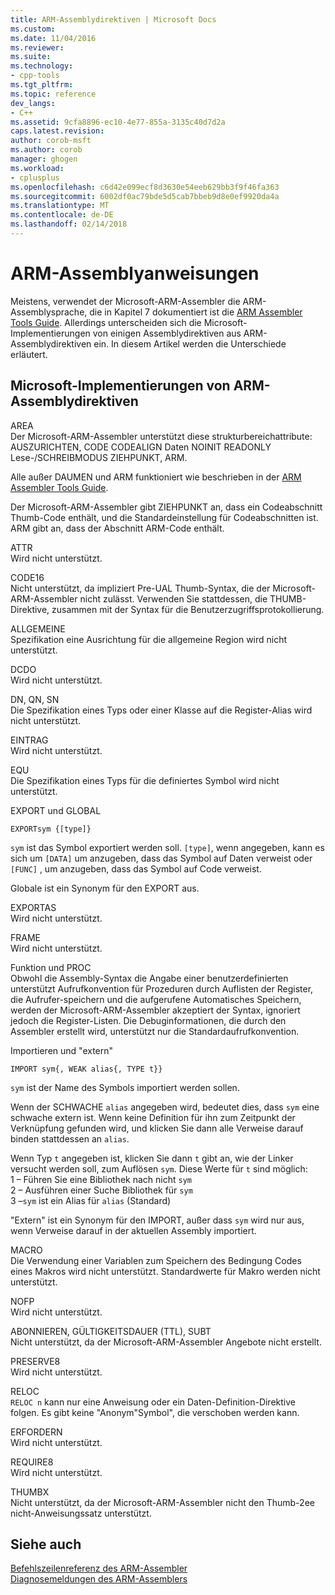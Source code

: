 ```yaml
---
title: ARM-Assemblydirektiven | Microsoft Docs
ms.custom: 
ms.date: 11/04/2016
ms.reviewer: 
ms.suite: 
ms.technology:
- cpp-tools
ms.tgt_pltfrm: 
ms.topic: reference
dev_langs:
- C++
ms.assetid: 9cfa8896-ec10-4e77-855a-3135c40d7d2a
caps.latest.revision: 
author: corob-msft
ms.author: corob
manager: ghogen
ms.workload:
- cplusplus
ms.openlocfilehash: c6d42e099ecf8d3630e54eeb629bb3f9f46fa363
ms.sourcegitcommit: 6002df0ac79bde5d5cab7bbeb9d8e0ef9920da4a
ms.translationtype: MT
ms.contentlocale: de-DE
ms.lasthandoff: 02/14/2018
---
```

# <a name="arm-assembler-directives"></a>ARM-Assemblyanweisungen
Meistens, verwendet der Microsoft-ARM-Assembler die ARM-Assemblysprache, die in Kapitel 7 dokumentiert ist die [ARM Assembler Tools Guide](http://go.microsoft.com/fwlink/p/?linkid=246102). Allerdings unterscheiden sich die Microsoft-Implementierungen von einigen Assemblydirektiven aus ARM-Assemblydirektiven ein. In diesem Artikel werden die Unterschiede erläutert.  
  
## <a name="microsoft-implementations-of-arm-assembly-directives"></a>Microsoft-Implementierungen von ARM-Assemblydirektiven  
 AREA  
 Der Microsoft-ARM-Assembler unterstützt diese strukturbereichattribute: AUSZURICHTEN, CODE CODEALIGN Daten NOINIT READONLY Lese-/SCHREIBMODUS ZIEHPUNKT, ARM.  
  
 Alle außer DAUMEN und ARM funktioniert wie beschrieben in der [ARM Assembler Tools Guide](http://go.microsoft.com/fwlink/p/?linkid=246102).  
  
 Der Microsoft-ARM-Assembler gibt ZIEHPUNKT an, dass ein Codeabschnitt Thumb-Code enthält, und die Standardeinstellung für Codeabschnitten ist.  ARM gibt an, dass der Abschnitt ARM-Code enthält.  
  
 ATTR  
 Wird nicht unterstützt.  
  
 CODE16  
 Nicht unterstützt, da impliziert Pre-UAL Thumb-Syntax, die der Microsoft-ARM-Assembler nicht zulässt.  Verwenden Sie stattdessen, die THUMB-Direktive, zusammen mit der Syntax für die Benutzerzugriffsprotokollierung.  
  
 ALLGEMEINE  
 Spezifikation eine Ausrichtung für die allgemeine Region wird nicht unterstützt.  
  
 DCDO  
 Wird nicht unterstützt.  
  
 DN, QN, SN  
 Die Spezifikation eines Typs oder einer Klasse auf die Register-Alias wird nicht unterstützt.  
  
 EINTRAG  
 Wird nicht unterstützt.  
  
 EQU  
 Die Spezifikation eines Typs für die definiertes Symbol wird nicht unterstützt.  
  
 EXPORT und GLOBAL  
 ```  
EXPORTsym {[type]}  
```  
  
 `sym` ist das Symbol exportiert werden soll.  `[type]`, wenn angegeben, kann es sich um `[DATA]` um anzugeben, dass das Symbol auf Daten verweist oder `[FUNC]` , um anzugeben, dass das Symbol auf Code verweist.  
  
 Globale ist ein Synonym für den EXPORT aus.  
  
 EXPORTAS  
 Wird nicht unterstützt.  
  
 FRAME  
 Wird nicht unterstützt.  
  
 Funktion und PROC  
 Obwohl die Assembly-Syntax die Angabe einer benutzerdefinierten unterstützt Aufrufkonvention für Prozeduren durch Auflisten der Register, die Aufrufer-speichern und die aufgerufene Automatisches Speichern, werden der Microsoft-ARM-Assembler akzeptiert der Syntax, ignoriert jedoch die Register-Listen.  Die Debuginformationen, die durch den Assembler erstellt wird, unterstützt nur die Standardaufrufkonvention.  
  
 Importieren und "extern"  
 ```  
IMPORT sym{, WEAK alias{, TYPE t}}  
```  
  
 `sym` ist der Name des Symbols importiert werden sollen.  
  
 Wenn der SCHWACHE `alias` angegeben wird, bedeutet dies, dass `sym` eine schwache extern ist. Wenn keine Definition für ihn zum Zeitpunkt der Verknüpfung gefunden wird, und klicken Sie dann alle Verweise darauf binden stattdessen an `alias`.  
  
 Wenn Typ `t` angegeben ist, klicken Sie dann `t` gibt an, wie der Linker versucht werden soll, zum Auflösen `sym`.  Diese Werte für `t` sind möglich:   
1 – Führen Sie eine Bibliothek nach nicht `sym`  
2 – Ausführen einer Suche Bibliothek für `sym`  
3 –`sym` ist ein Alias für `alias` (Standard)  
  
 "Extern" ist ein Synonym für den IMPORT, außer dass `sym` wird nur aus, wenn Verweise darauf in der aktuellen Assembly importiert.  
  
 MACRO  
 Die Verwendung einer Variablen zum Speichern des Bedingung Codes eines Makros wird nicht unterstützt. Standardwerte für Makro werden nicht unterstützt.  
  
 NOFP  
 Wird nicht unterstützt.  
  
 ABONNIEREN, GÜLTIGKEITSDAUER (TTL), SUBT  
 Nicht unterstützt, da der Microsoft-ARM-Assembler Angebote nicht erstellt.  
  
 PRESERVE8  
 Wird nicht unterstützt.  
  
 RELOC  
 `RELOC n` kann nur eine Anweisung oder ein Daten-Definition-Direktive folgen. Es gibt keine "Anonym"Symbol", die verschoben werden kann.  
  
 ERFORDERN  
 Wird nicht unterstützt.  
  
 REQUIRE8  
 Wird nicht unterstützt.  
  
 THUMBX  
 Nicht unterstützt, da der Microsoft-ARM-Assembler nicht den Thumb-2ee nicht-Anweisungssatz unterstützt.  
  
## <a name="see-also"></a>Siehe auch  
 [Befehlszeilenreferenz des ARM-Assembler](../../assembler/arm/arm-assembler-command-line-reference.md)   
 [Diagnosemeldungen des ARM-Assemblers](../../assembler/arm/arm-assembler-diagnostic-messages.md)